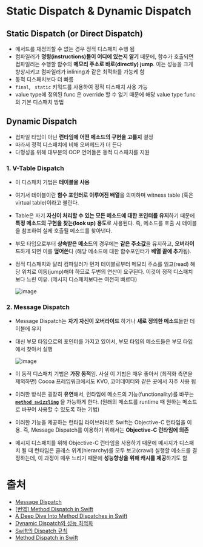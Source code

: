 # Static Dispatch & Dynamic Dispatch

## Static Dispatch (or Direct Dispatch)

- 메서드를 재정의할 수 없는 경우 정적 디스패치 수행 됨
- 컴파일러가 **명령(instructions)들이 어디에 있는지 알기** 때문에, 함수가 호출되면 컴파일러는 수행할 함수의 **메모리 주소로 바로(directly) jump**. 이는 성능을 크게 향상시키고 컴파일러가 inlining과 같은 최적화를 가능케 함
- 동적 디스패치보다 더 빠름
- `final`, ` static` 키워드를 사용하여 정적 디스패치 사용 가능
- value type에 정의된 func 은 override 할 수 없기 때문에 해당 value type func의 기본 디스패치 방법

## Dynamic Dispatch

- 컴파일 타임이 아닌 **런타임에 어떤 메소드의 구현을 고를지** 결정
- 따라서 정적 디스패치에 비해 오버헤드가 더 든다
- 다형성을 위해 대부분의 OOP 언어들은 동적 디스패치를 지원

### 1. V-Table Dispatch

- 이 디스패치 기법은 **테이블을 사용**
- 여기서 테이블이란 **함수 포인터로 이루어진 배열**을 의미하며 witness table (혹은 virtual table)이라고 불린다. 

- Table은 자기 **자신이 처리할 수 있는 모든 메소드에 대한 포인터를 유지**하기 때문에 **특정 메소드의 구현을 찾는(look up) 용도**로 사용된다. 즉, 메소드를 호출 시 테이블을 참조하여 실제 호출될 메소드를 찾아낸다.

- 부모 타입으로부터 **상속받은 메소드**의 경우에는 **같은 주소값**을 유지하고, **오버라이드**하게 되면 이를 **덮어쓴**다 (해당 메소드에 대한 함수포인터가 **배열 끝에 추가**됨). 

- 정적 디스패치와 달리 컴파일러가 먼저 테이블로부터 메모리 주소를 읽고(read) 해당 위치로 이동(jump)해야 하므로 두번의 연산이 요구된다. 이것이 정적 디스패치보다 느린 이유. (메시지 디스패치보다는 여전히 빠르다)

  ![image](https://user-images.githubusercontent.com/20410193/122256211-cd3e4e80-cf09-11eb-9ad0-9bcc7eebbd30.png)


### 2. Message Dispatch

- Message Dispatch는 **자기 자신이 오버라이드** 하거나 **새로 정의한 메소드**들만 테이블에 유지

- 대신 부모 타입으로의 포인터를 가지고 있어서, 부모 타입의 메소드들은 부모 타입에서 찾아서 실행

  ![image](https://user-images.githubusercontent.com/20410193/122256247-d4655c80-cf09-11eb-9d11-a4476885b47a.png)

- 이 동적 디스패치 기법은 **가장 동적**임. 사실 이 기법은 매우 좋아서 (최적화 측면을 제외하면) Cocoa 프레임워크에서도 KVO, 코어데이터와 같은 곳에서 자주 사용 됨

- 이러한 방식은 굉장히 **유연**해서, 런타임에 메소드의 기능(functionality)를 바꾸는 [**`method swizzling`**](https://github.com/sujinnaljin/TIL/blob/master/Swift/Method_Swizzling.md) 을 가능하게 한다. (원래의 메소드를 runtime 때 원하는 메소드로 바꾸어 사용할 수 있도록 하는 기법)

- 이러한 기능을 제공하는 런타임 라이브러리로 Swift는 Objective-C 런타임을 이용. 즉, Message Dispatch를 이용하기 위해서는 **Objective-C 런타임에 의존**

- 메시지 디스패치를 위해 Objective-C 런타임을 사용하기 때문에 메시지가 디스패치 될 때 런타임은 클래스 위계(hierarchy)를 모두 보고(crawl) 실행할 메소드를 결정하는데, 이 과정이 매우 느리기 때문에 **성능향상을 위해 캐시를 제공**하기도 함



# 출처

- [Message Dispatch](https://jcsoohwancho.github.io/2019-11-02-Message-Dispatch/)
- [[번역] Method Dispatch in Swift](https://sihyungyou.github.io/iOS-method-dispatch/)
- [A Deep Dive Into Method Dispatches in Swift](https://betterprogramming.pub/a-deep-dive-into-method-dispatches-in-swift-65a8e408a7d0)
- [Dynamic Dispatch와 성능 최적화](https://jcsoohwancho.github.io/2019-10-11-Dynamic-Dispatch%EC%99%80-%EC%84%B1%EB%8A%A5-%EC%B5%9C%EC%A0%81%ED%99%94/)
- [Swift의 Dispatch 규칙](https://jcsoohwancho.github.io/2019-11-01-Swift%EC%9D%98-Dispatch-%EA%B7%9C%EC%B9%99/)
- [Method Dispatch in Swift](https://medium.com/@ilichev/method-dispatch-in-swift-da0d3993fc76)

